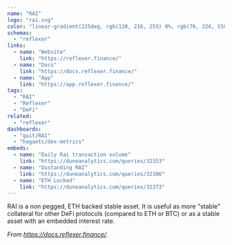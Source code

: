 ```yaml
---
name: "RAI"
logo: "rai.svg"
color: "linear-gradient(225deg, rgb(120, 216, 255) 0%, rgb(76, 224, 150) 100%)"
schemas:
  - "reflexer"
links:
  - name: "Website"
    link: "https://reflexer.finance/"
  - name: "Docs"
    link: "https://docs.reflexer.finance/"
  - name: "App"
    link: "https://app.reflexer.finance/"
tags:
  - "RAI"
  - "Reflexer"
  - "DeFi"
related:
  - "reflexer"
dashboards:
  - "quit/RAI"
  - "hagaetc/dex-metrics"
embeds:
  - name: "Daily Rai transaction volume"
    link: "https://duneanalytics.com/queries/32353"
  - name: "Oustanding RAI"
    link: "https://duneanalytics.com/queries/32306"
  - name: "ETH Locked"
    link: "https://duneanalytics.com/queries/32373"
---
```


RAI is a non pegged, ETH backed stable asset. It is useful as more "stable" collateral for other DeFi protocols (compared to ETH or BTC) or as a stable asset with an embedded interest rate.

*From https://docs.reflexer.finance/.*
